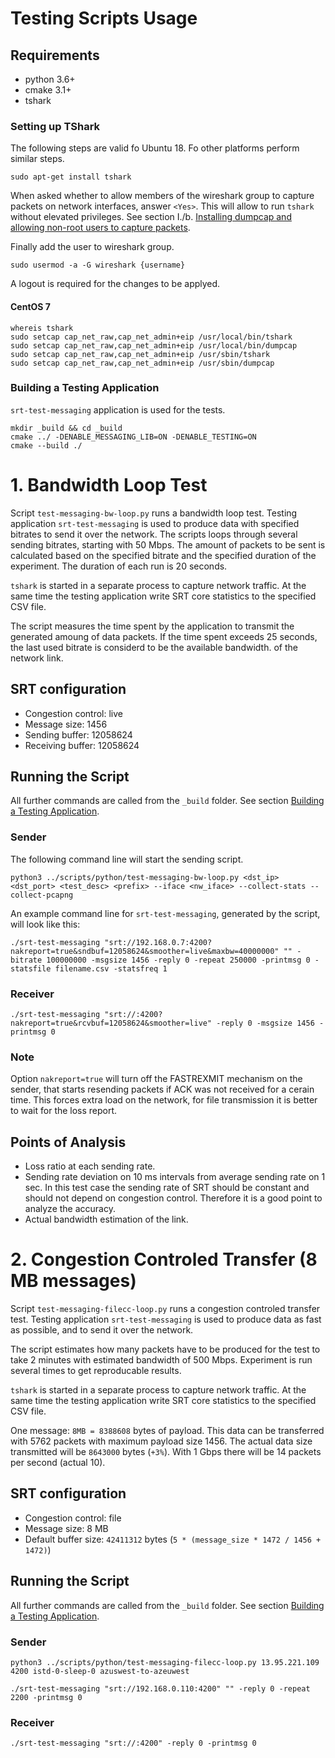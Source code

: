 # Testing Scripts Usage

## Requirements

* python 3.6+
* cmake 3.1+
* tshark


### Setting up TShark

The following steps are valid fo Ubuntu 18. Fo other platforms perform similar steps.

```
sudo apt-get install tshark
```

When asked whether to allow members of the wireshark group to capture packets on network
interfaces, answer `<Yes>`. This will allow to run `tshark` without elevated privileges. See section I./b. [Installing dumpcap and allowing non-root users to capture packets](https://wiki.wireshark.org/CaptureSetup/CapturePrivileges).


Finally add the user to wireshark group.
```
sudo usermod -a -G wireshark {username}
```

A logout is required for the changes to be applyed.

#### CentOS 7

```
whereis tshark
sudo setcap cap_net_raw,cap_net_admin+eip /usr/local/bin/tshark
sudo setcap cap_net_raw,cap_net_admin+eip /usr/local/bin/dumpcap
sudo setcap cap_net_raw,cap_net_admin+eip /usr/sbin/tshark
sudo setcap cap_net_raw,cap_net_admin+eip /usr/sbin/dumpcap
```


### <a name="building"></a> Building a Testing Application

`srt-test-messaging` application is used for the tests.
```
mkdir _build && cd _build
cmake ../ -DENABLE_MESSAGING_LIB=ON -DENABLE_TESTING=ON
cmake --build ./
```


# 1. Bandwidth Loop Test

Script `test-messaging-bw-loop.py` runs a bandwidth loop test. Testing application 
`srt-test-messaging` is used to produce data with specified bitrates to send it over the network.
The scripts loops through several sending bitrates, starting with 50 Mbps. The amount of packets to be sent is calculated based on the specified bitrate and the specified duration of the experiment. The duration of each run is 20 seconds.

`tshark` is started in a separate process to capture network traffic. At the same time the testing application write SRT core statistics to the specified CSV file.

The script measures the time spent by the application to transmit the generated amoung of data packets. If the time spent exceeds 25 seconds, the last used bitrate is considerd to be the available bandwidth. of the network link.

## SRT configuration
* Congestion control:   live
* Message size:         1456
* Sending buffer:   12058624
* Receiving buffer: 12058624

## Running the Script

All further commands are called from the `_build` folder. See section [Building a Testing Application](#building).

### Sender

The following command line will start the sending script.

```
python3 ../scripts/python/test-messaging-bw-loop.py <dst_ip> <dst_port> <test_desc> <prefix> --iface <nw_iface> --collect-stats --collect-pcapng
 ```

An example command line for `srt-test-messaging`, generated by the script, will look like this:
```
./srt-test-messaging "srt://192.168.0.7:4200?nakreport=true&sndbuf=12058624&smoother=live&maxbw=40000000" "" -bitrate 100000000 -msgsize 1456 -reply 0 -repeat 250000 -printmsg 0 -statsfile filename.csv -statsfreq 1
```

### Receiver
```
./srt-test-messaging "srt://:4200?nakreport=true&rcvbuf=12058624&smoother=live" -reply 0 -msgsize 1456 -printmsg 0
```

### Note
Option `nakreport=true` will turn off the FASTREXMIT mechanism on the sender, that starts resending packets if ACK was not received for a cerain time. This forces extra load on the network, for file transmission it is better to wait for the loss report.

## Points of Analysis

* Loss ratio at each sending rate.
* Sending rate deviation on 10 ms intervals from average sending rate on 1 sec. In this test case the sending rate of SRT should be constant and should not depend on congestion control. Therefore it is a good point to analyze the accuracy.
* Actual bandwidth estimation of the link.

  
# 2. Congestion Controled Transfer (8 MB messages)

Script `test-messaging-filecc-loop.py` runs a congestion controled transfer test.
Testing application `srt-test-messaging` is used to produce data as fast as possible, and to send it over the network.

The script estimates how many packets have to be produced for the test to take 2 minutes with estimated bandwidth of 500 Mbps. Experiment is run several times to get reproducable results.

`tshark` is started in a separate process to capture network traffic. At the same time the testing application write SRT core statistics to the specified CSV file.

One message: `8MB = 8388608` bytes of payload. This data can be transferred with 5762 packets with maximum payload size 1456. The actual data size transmitted will be `8643000` bytes (`+3%`).
With 1 Gbps there will be 14 packets per second (actual 10).

## SRT configuration

* Congestion control: file
* Message size: 8 MB
* Default buffer size: `42411312` bytes (`5 * (message_size * 1472 / 1456 + 1472)`)

## Running the Script

All further commands are called from the `_build` folder. See section [Building a Testing Application](#building).

### Sender
```
python3 ../scripts/python/test-messaging-filecc-loop.py 13.95.221.109 4200 istd-0-sleep-0 azuswest-to-azeuwest
```

```
./srt-test-messaging "srt://192.168.0.110:4200" "" -reply 0 -repeat 2200 -printmsg 0
```
### Receiver
```
./srt-test-messaging "srt://:4200" -reply 0 -printmsg 0
```